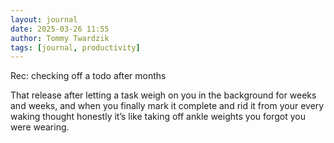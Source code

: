 ```yaml
---
layout: journal
date: 2025-03-26 11:55
author: Tommy Twardzik
tags: [journal, productivity]
---
```


Rec: checking off a todo after months

That release after letting a task weigh on you in the background for weeks and weeks, and when you finally mark it complete and rid it from your every waking thought honestly it’s like taking off ankle weights you forgot you were wearing.